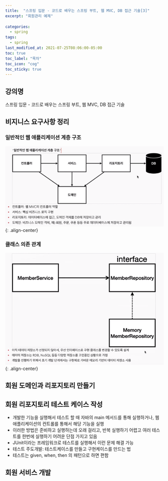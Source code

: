```yaml
---
title:  "스프링 입문 - 코드로 배우는 스프링 부트, 웹 MVC, DB 접근 기술[3]"
excerpt: "회원관리 예제"

categories:
  - spring
tags:
  - spring
last_modified_at: 2021-07-25T08:06:00-05:00
toc: true
toc_label: "목차"
toc_icon: "cog"
toc_sticky: true
---
```

## 강의명
스프링 입문 - 코드로 배우는 스프링 부트, 웹 MVC, DB 접근 기술  

## 비지니스 요구사항 정리

### 일반적인 웹 애플리케이션 계층 구조
![](/assets/images/JavaSpring/springSturcture.png){: .align-center} 

### 클래스 의존 관계
![](/assets/images/JavaSpring/springClass.png){: .align-center} 

## 회원 도메인과 리포지토리 만들기
## 회원 리포지토리 테스트 케이스 작성
- 개발한 기능을 실행해서 테스트 할 때 자바의 main 메서드를 통해 실행하거나, 웹 애플리케이션의 컨트롤를 통해서 해당 기능을 실행
- 이러한 방법은 준비하고 실행하는데 오래 걸리고, 반복 실행하기 어렵고 여러 테스트를 한번에 실행하기 어려운 단점 가지고 있음
- JUnit이라는 프레임워크로 테스트를 실행해서 이런 문제 해결 가능
- 테스트 주도개발: 테스트케이스를 만들고 구현케이스를 만드는 법
- 테스트는 given, when, then 의 패턴으로 하면 편함

## 회원 서비스 개발


